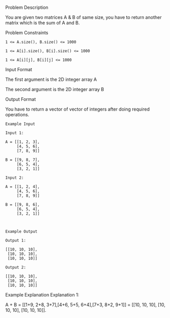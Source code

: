 Problem Description

You are given two matrices A & B of same size, you have to return another matrix which is the sum of A and B.


Problem Constraints
    
    1 <= A.size(), B.size() <= 1000
    
    1 <= A[i].size(), B[i].size() <= 1000
    
    1 <= A[i][j], B[i][j] <= 1000



Input Format

The first argument is the 2D integer array A

The second argument is the 2D integer array B



Output Format

You have to return a vector of vector of integers after doing required operations.


    
    Example Input
    
    Input 1:
    
    A = [[1, 2, 3], 
         [4, 5, 6], 
         [7, 8, 9]]
    
    B = [[9, 8, 7], 
         [6, 5, 4], 
         [3, 2, 1]]
     
    Input 2:
    
    A = [[1, 2, 4], 
         [4, 5, 6], 
         [7, 8, 9]]
    
    B = [[9, 8, 6], 
         [6, 5, 4], 
         [3, 2, 1]]
     
    
    
    Example Output
    
    Output 1:
    
    [[10, 10, 10], 
     [10, 10, 10], 
     [10, 10, 10]]
    
    Output 2:
    
    [[10, 10, 10], 
     [10, 10, 10], 
     [10, 10, 10]]


Example Explanation
Explanation 1:

A + B = [[1+9, 2+8, 3+7],[4+6, 5+5, 6+4],[7+3, 8+2, 9+1]] = [[10, 10, 10], [10, 10, 10], [10, 10, 10]].